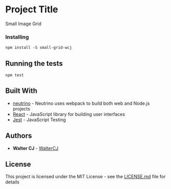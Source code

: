# Project Title

Small Image Grid

### Installing

```
npm install -S small-grid-wcj
```

## Running the tests

```
npm test
```

## Built With

* [neutrino](https://github.com/mozilla-neutrino/neutrino-dev) - Neutrino uses webpack to build both web and Node.js projects
* [React](https://github.com/facebook/react/) - JavaScript library for building user interfaces
* [Jest](https://github.com/facebook/jest) - JavaScript Testing

## Authors

* **Walter CJ** - [WalterCJ](https://github.com/WalterCJ)

## License

This project is licensed under the MIT License - see the [LICENSE.md](LICENSE.md) file for details
